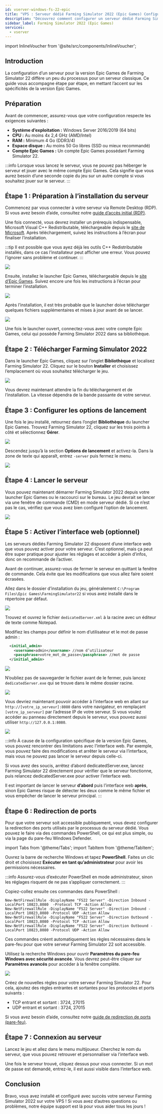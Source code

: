 ```yaml
---
id: vserver-windows-fs-22-epic
title: "VPS : Serveur dédié Farming Simulator 2022 (Epic Games) Configuration Windows"
description: "Découvrez comment configurer un serveur dédié Farming Simulator 22 pour Epic Games afin d’optimiser votre expérience de jeu et de location de serveurs → En savoir plus maintenant"
sidebar_label: Farming Simulator 2022 (Epic Games)
services:
  - vserver
---
```


import InlineVoucher from '@site/src/components/InlineVoucher';

## Introduction
La configuration d’un serveur pour la version Epic Games de Farming Simulator 22 diffère un peu du processus pour un serveur classique. Ce guide vous accompagne étape par étape, en mettant l’accent sur les spécificités de la version Epic Games.
<InlineVoucher />

## Préparation

Avant de commencer, assurez-vous que votre configuration respecte les exigences suivantes :
- **Système d’exploitation :** Windows Server 2016/2019 (64 bits)
- **CPU :** Au moins 4x 2,4 GHz (AMD/Intel)
- **RAM :** Minimum 4 Go (DDR3/4)
- **Espace disque :** Au moins 50 Go libres (SSD ou mieux recommandé)
- **Compte Epic Games :** Un compte Epic Games possédant Farming Simulator 22.

:::info
Lorsque vous lancez le serveur, vous ne pouvez pas héberger le serveur et jouer avec le même compte Epic Games. Cela signifie que vous aurez besoin d’une seconde copie du jeu sur un autre compte si vous souhaitez jouer sur le serveur.
:::

## Étape 1 : Préparation à l’installation du serveur
Commencez par vous connecter à votre serveur via Remote Desktop (RDP). Si vous avez besoin d’aide, consultez notre [guide d’accès initial (RDP)](vserver-windows-userdp.md).

Une fois connecté, vous devrez installer un prérequis indispensable, Microsoft Visual C++ Redistributable, téléchargeable depuis le [site de Microsoft](https://learn.microsoft.com/en-US/cpp/windows/latest-supported-vc-redist?view=msvc-170). Après téléchargement, suivez les instructions à l’écran pour finaliser l’installation.

:::tip
Il est possible que vous ayez déjà les outils C++ Redistributable installés, dans ce cas l’installateur peut afficher une erreur. Vous pouvez l’ignorer sans problème et continuer.
:::

![](https://screensaver01.zap-hosting.com/index.php/s/9kjW9QdoWtwRAbW/preview.png)

Ensuite, installez le launcher Epic Games, téléchargeable depuis le [site d’Epic Games](https://store.epicgames.com/en-US/download). Suivez encore une fois les instructions à l’écran pour terminer l’installation.

![](https://screensaver01.zap-hosting.com/index.php/s/msGyRYr5cxoSti5/preview.png)

Après l’installation, il est très probable que le launcher doive télécharger quelques fichiers supplémentaires et mises à jour avant de se lancer.

![](https://screensaver01.zap-hosting.com/index.php/s/Bzya5Tzj8sY7RY2/preview)

Une fois le launcher ouvert, connectez-vous avec votre compte Epic Games, celui qui possède Farming Simulator 2022 dans sa bibliothèque.

## Étape 2 : Télécharger Farming Simulator 2022

Dans le launcher Epic Games, cliquez sur l’onglet **Bibliothèque** et localisez Farming Simulator 22. Cliquez sur le bouton **Installer** et choisissez l’emplacement où vous souhaitez télécharger le jeu.

![](https://screensaver01.zap-hosting.com/index.php/s/s9SxMgLtQHtwTPQ/preview)

Vous devrez maintenant attendre la fin du téléchargement et de l’installation. La vitesse dépendra de la bande passante de votre serveur.

## Étape 3 : Configurer les options de lancement

Une fois le jeu installé, retournez dans l’onglet **Bibliothèque** du launcher Epic Games. Trouvez Farming Simulator 22, cliquez sur les trois points à côté et sélectionnez **Gérer**.

![](https://screensaver01.zap-hosting.com/index.php/s/t63G5XzxwpaLje9/preview)

Descendez jusqu’à la section **Options de lancement** et activez-la. Dans la zone de texte qui apparaît, entrez `-server` puis fermez le menu.

![](https://screensaver01.zap-hosting.com/index.php/s/HLAXkbdpanAFfbS/preview)

## Étape 4 : Lancer le serveur

Vous pouvez maintenant démarrer Farming Simulator 2022 depuis votre launcher Epic Games ou le raccourci sur le bureau. Le jeu devrait se lancer via une fenêtre de commande (CMD) en mode serveur dédié. Si ce n’est pas le cas, vérifiez que vous avez bien configuré l’option de lancement.

![](https://screensaver01.zap-hosting.com/index.php/s/Bf5LX72LWNwSFib/preview)

## Étape 5 : Activer l’interface web (optionnel)

Les serveurs dédiés Farming Simulator 22 disposent d’une interface web que vous pouvez activer pour votre serveur. C’est optionnel, mais ça peut être super pratique pour ajuster les réglages et accéder à plein d’infos, donc on recommande de l’activer.

Avant de continuer, assurez-vous de fermer le serveur en quittant la fenêtre de commande. Cela évite que les modifications que vous allez faire soient écrasées.

Allez dans le dossier d’installation du jeu, généralement `C:\Program Files\Epic Games\FarmingSimulator22` si vous avez installé dans le répertoire par défaut.

![](https://screensaver01.zap-hosting.com/index.php/s/yoqHoDAFZFkP2Ps/preview)

Trouvez et ouvrez le fichier `dedicatedServer.xml` à la racine avec un éditeur de texte comme Notepad.

Modifiez les champs pour définir le nom d’utilisateur et le mot de passe admin : 
```xml
  <initial_admin>
    <username>admin</username> //nom d’utilisateur
    <passphrase>votre_mot_de_passe</passphrase> //mot de passe
  </initial_admin>
```

![](https://screensaver01.zap-hosting.com/index.php/s/gks4Pswpyc3Wcix/preview)

N’oubliez pas de sauvegarder le fichier avant de le fermer, puis lancez `dedicatedServer.exe` qui se trouve dans le même dossier racine.

![](https://screensaver01.zap-hosting.com/index.php/s/KjNeS5E8BLEgnnH/preview)

Vous devriez maintenant pouvoir accéder à l’interface web en allant sur `http://[votre_ip_serveur]:8080` dans votre navigateur, en remplaçant `[votre_ip_serveur]` par l’adresse IP de votre serveur. Si vous voulez accéder au panneau directement depuis le serveur, vous pouvez aussi utiliser `http://127.0.0.1:8080`.

![](https://screensaver01.zap-hosting.com/index.php/s/n96fcAxyxBnfjyL/preview)

:::info
À cause de la configuration spécifique de la version Epic Games, vous pouvez rencontrer des limitations avec l’interface web. Par exemple, vous pouvez faire des modifications et arrêter le serveur via l’interface, mais vous ne pouvez pas lancer le serveur depuis celle-ci.

Si vous avez des soucis, arrêtez d’abord dedicatedServer.exe, lancez Farming Simulator 22 directement pour vérifier que le serveur fonctionne, puis relancez dedicatedServer.exe pour activer l’interface web.

Il est important de lancer le serveur **d’abord** puis l’interface web **après**, sinon Epic Games risque de détecter les deux comme le même fichier et vous empêcher de lancer le serveur principal.
:::

## Étape 6 : Redirection de ports

Pour que votre serveur soit accessible publiquement, vous devez configurer la redirection des ports utilisés par le processus du serveur dédié. Vous pouvez le faire via des commandes PowerShell, ce qui est plus simple, ou via la page du pare-feu Windows Defender.

import Tabs from '@theme/Tabs';
import TabItem from '@theme/TabItem';

<Tabs>
<TabItem value="powershell" label="Via PowerShell" default>

Ouvrez la barre de recherche Windows et tapez **PowerShell**. Faites un clic droit et choisissez **Exécuter en tant qu’administrateur** pour avoir les permissions nécessaires.

:::info
Assurez-vous d’exécuter PowerShell en mode administrateur, sinon les réglages risquent de ne pas s’appliquer correctement.
:::

Copiez-collez ensuite ces commandes dans PowerShell :
```
New-NetFirewallRule -DisplayName "FS22 Server" -Direction Inbound -LocalPort 10823,8080  -Protocol TCP -Action Allow
New-NetFirewallRule -DisplayName "FS22 Server" -Direction Inbound -LocalPort 10823,8080 -Protocol UDP -Action Allow
New-NetFirewallRule -DisplayName "FS22 Server" -Direction Outbound -LocalPort 10823,8080 -Protocol TCP -Action Allow
New-NetFirewallRule -DisplayName "FS22 Server" -Direction Outbound -LocalPort 10823,8080 -Protocol UDP -Action Allow
```

Ces commandes créent automatiquement les règles nécessaires dans le pare-feu pour que votre serveur Farming Simulator 22 soit accessible.

</TabItem>

<TabItem value="windefender" label="Via Windows Defender">

Utilisez la recherche Windows pour ouvrir **Paramètres du pare-feu Windows avec sécurité avancée**. Vous devrez peut-être cliquer sur **Paramètres avancés** pour accéder à la fenêtre complète.

![](https://github.com/zaphosting/docs/assets/42719082/5fb9f943-7e51-4d8f-9df4-2f5ff60857d3)

Créez de nouvelles règles pour votre serveur Farming Simulator 22. Pour cela, ajoutez des règles entrantes et sortantes pour les protocoles et ports suivants :
- TCP entrant et sortant : 3724, 27015
- UDP entrant et sortant : 3724, 27015

Si vous avez besoin d’aide, consultez notre [guide de redirection de ports (pare-feu)](vserver-windows-port.md).

</TabItem>
</Tabs>

## Étape 7 : Connexion au serveur
Lancez le jeu et allez dans le menu multijoueur. Cherchez le nom du serveur, que vous pouvez retrouver et personnaliser via l’interface web.

Une fois le serveur trouvé, cliquez dessus pour vous connecter. Si un mot de passe est demandé, entrez-le, il est aussi visible dans l’interface web.

## Conclusion

Bravo, vous avez installé et configuré avec succès votre serveur Farming Simulator 2022 sur votre VPS ! Si vous avez d’autres questions ou problèmes, notre équipe support est là pour vous aider tous les jours !

<InlineVoucher />